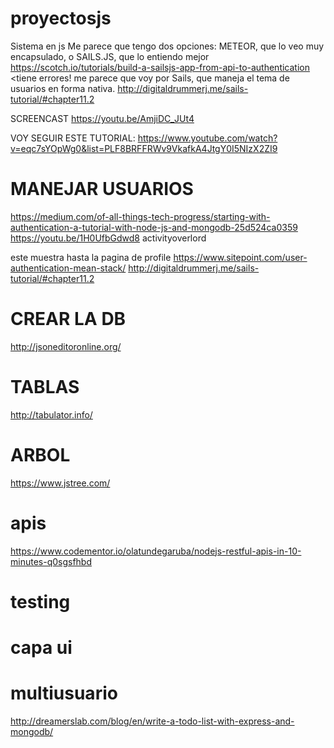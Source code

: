 # proyectosjs
Sistema en js
Me parece que tengo dos opciones: METEOR, que lo veo muy encapsulado, o SAILS.JS, que lo entiendo mejor
https://scotch.io/tutorials/build-a-sailsjs-app-from-api-to-authentication <tiene errores!
me parece que voy por Sails, que maneja el tema de usuarios en forma nativa.
http://digitaldrummerj.me/sails-tutorial/#chapter11.2

SCREENCAST https://youtu.be/AmjiDC_JUt4

VOY SEGUIR ESTE TUTORIAL: https://www.youtube.com/watch?v=eqc7sYOpWg0&list=PLF8BRFFRWv9VkafkA4JtgY0I5NIzX2ZI9


# MANEJAR USUARIOS
https://medium.com/of-all-things-tech-progress/starting-with-authentication-a-tutorial-with-node-js-and-mongodb-25d524ca0359
https://youtu.be/1H0UfbGdwd8 activityoverlord


este muestra hasta la pagina de profile https://www.sitepoint.com/user-authentication-mean-stack/
http://digitaldrummerj.me/sails-tutorial/#chapter11.2


# CREAR LA DB
http://jsoneditoronline.org/

# TABLAS
http://tabulator.info/

# ARBOL
https://www.jstree.com/


# apis
https://www.codementor.io/olatundegaruba/nodejs-restful-apis-in-10-minutes-q0sgsfhbd
# testing
# capa ui
# multiusuario
http://dreamerslab.com/blog/en/write-a-todo-list-with-express-and-mongodb/

